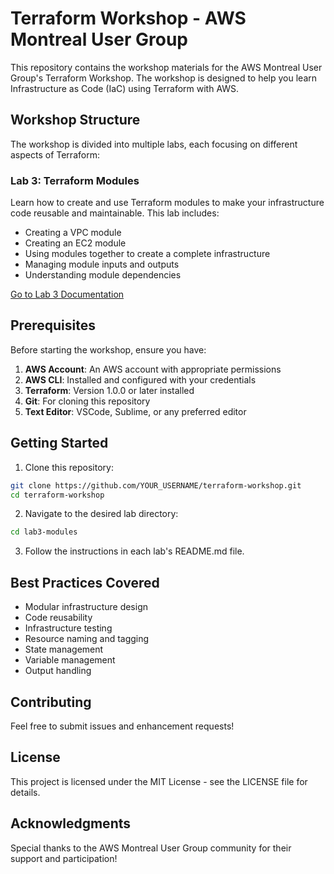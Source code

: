 # Terraform Workshop - AWS Montreal User Group

This repository contains the workshop materials for the AWS Montreal User Group's Terraform Workshop. The workshop is designed to help you learn Infrastructure as Code (IaC) using Terraform with AWS.

## Workshop Structure

The workshop is divided into multiple labs, each focusing on different aspects of Terraform:

### Lab 3: Terraform Modules
Learn how to create and use Terraform modules to make your infrastructure code reusable and maintainable. This lab includes:
- Creating a VPC module
- Creating an EC2 module
- Using modules together to create a complete infrastructure
- Managing module inputs and outputs
- Understanding module dependencies

[Go to Lab 3 Documentation](./lab3-modules/README.md)

## Prerequisites

Before starting the workshop, ensure you have:

1. **AWS Account**: An AWS account with appropriate permissions
2. **AWS CLI**: Installed and configured with your credentials
3. **Terraform**: Version 1.0.0 or later installed
4. **Git**: For cloning this repository
5. **Text Editor**: VSCode, Sublime, or any preferred editor

## Getting Started

1. Clone this repository:
```bash
git clone https://github.com/YOUR_USERNAME/terraform-workshop.git
cd terraform-workshop
```

2. Navigate to the desired lab directory:
```bash
cd lab3-modules
```

3. Follow the instructions in each lab's README.md file.

## Best Practices Covered

- Modular infrastructure design
- Code reusability
- Infrastructure testing
- Resource naming and tagging
- State management
- Variable management
- Output handling

## Contributing

Feel free to submit issues and enhancement requests!

## License

This project is licensed under the MIT License - see the LICENSE file for details.

## Acknowledgments

Special thanks to the AWS Montreal User Group community for their support and participation! 